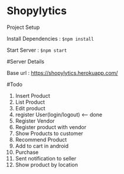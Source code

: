 # Shopylytics

Project Setup 

 Install Dependencies : `$npm install`

 Start Server : `$npm start`

#Server Details

Base url : https://shopylytics.herokuapp.com/

#Todo

1. Insert Product
2. List Product
3. Edit product
4. register User(login/logout) <-- done
5. Register Vendor 
6. Register product with vendor
7. Show Products to customer 
8. Recommend Product
9. Add to cart in android 
10. Purchase 
11. Sent notification to seller 
12. Show product by location 



